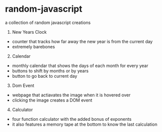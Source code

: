 # random-javascript

a collection of random javascript creations

1. New Years Clock
- counter that tracks how far away the new year is from the current day
- extremely barebones

2. Calendar
- monthly calendar that shows the days of each month for every year
- buttons to shift by months or by years
- button to go back to current day

3. Dom Event
- webpage that actiavates the image when it is hovered over
- clicking the image creates a DOM event

4. Calculator
- four function calculator with the added bonus of exponents
- it also features a memory tape at the bottom to know the last calculation
